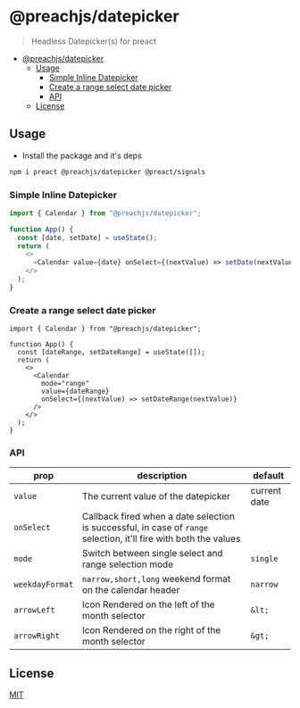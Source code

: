 # @preachjs/datepicker

> Headless Datepicker(s) for preact

- [@preachjs/datepicker](#preachjsdatepicker)
  - [Usage](#usage)
    - [Simple Inline Datepicker](#simple-inline-datepicker)
    - [Create a range select date picker](#create-a-range-select-date-picker)
    - [API](#api)
  - [License](#license)

## Usage

- Install the package and it's deps

```sh
npm i preact @preachjs/datepicker @preact/signals
```

### Simple Inline Datepicker

```js
import { Calendar } from "@preachjs/datepicker";

function App() {
  const [date, setDate] = useState();
  return (
    <>
      <Calendar value={date} onSelect={(nextValue) => setDate(nextValue)} />
    </>
  );
}
```

### Create a range select date picker

```tsx
import { Calendar } from "@preachjs/datepicker";

function App() {
  const [dateRange, setDateRange] = useState([]);
  return (
    <>
      <Calendar
        mode="range"
        value={dateRange}
        onSelect={(nextValue) => setDateRange(nextValue)}
      />
    </>
  );
}
```

### API

| prop            | description                                                                                                       | default      |
| --------------- | ----------------------------------------------------------------------------------------------------------------- | ------------ |
| `value`         | The current value of the datepicker                                                                               | current date |
| `onSelect`      | Callback fired when a date selection is successful, in case of `range` selection, it'll fire with both the values |              |
| `mode`          | Switch between single select and range selection mode                                                             | `single`     |
| `weekdayFormat` | `narrow,short,long` weekend format on the calendar header                                                         | `narrow`     |
| `arrowLeft`     | Icon Rendered on the left of the month selector                                                                   | `&lt;`       |
| `arrowRight`    | Icon Rendered on the right of the month selector                                                                  | `&gt;`       |

## License

[MIT](/LICENSE)

